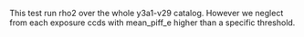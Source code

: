 This test run rho2 over the whole y3a1-v29 catalog. However we neglect
from each exposure ccds with mean_piff_e higher than a specific
threshold.